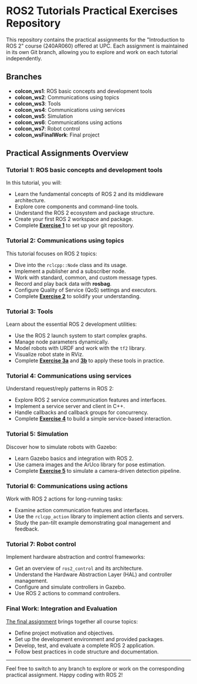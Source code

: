 # ROS2 Tutorials Practical Exercises Repository

This repository contains the practical assignments for the "Introduction to ROS 2" course (240AR060) offered at UPC. Each assignment is maintained in its own Git branch, allowing you to explore and work on each tutorial independently.

## Branches

* **colcon\_ws1**: ROS basic concepts and development tools
* **colcon\_ws2**: Communications using topics
* **colcon\_ws3**: Tools
* **colcon\_ws4**: Communications using services
* **colcon\_ws5**: Simulation
* **colcon\_ws6**: Communications using actions
* **colcon\_ws7**: Robot control
* **colcon\_wsFinalWork**: Final project

## Practical Assignments Overview

### Tutorial 1: ROS basic concepts and development tools

In this tutorial, you will:

* Learn the fundamental concepts of ROS 2 and its middleware architecture.
* Explore core components and command-line tools.
* Understand the ROS 2 ecosystem and package structure.
* Create your first ROS 2 workspace and package.
* Complete [**Exercise 1**](https://sir.upc.edu/projects/ros2tutorials/1-ROS_basic_concepts_and_development_tools/index.html#exercise-1) to set up your git repository.

### Tutorial 2: Communications using topics

This tutorial focuses on ROS 2 topics:

* Dive into the `rclcpp::Node` class and its usage.
* Implement a publisher and a subscriber node.
* Work with standard, common, and custom message types.
* Record and play back data with **rosbag**.
* Configure Quality of Service (QoS) settings and executors.
* Complete [**Exercise 2**](https://sir.upc.edu/projects/ros2tutorials/2-communications_using_topics/index.html#exercise-2) to solidify your understanding.

### Tutorial 3: Tools

Learn about the essential ROS 2 development utilities:

* Use the ROS 2 launch system to start complex graphs.
* Manage node parameters dynamically.
* Model robots with URDF and work with the `tf2` library.
* Visualize robot state in RViz.
* Complete [**Exercise 3a**](https://sir.upc.edu/projects/ros2tutorials/3-tools/index.html#exercise-3a) and [**3b**](https://sir.upc.edu/projects/ros2tutorials/3-tools/index.html#exercise-3b) to apply these tools in practice.

### Tutorial 4: Communications using services

Understand request/reply patterns in ROS 2:

* Explore ROS 2 service communication features and interfaces.
* Implement a service server and client in C++.
* Handle callbacks and callback groups for concurrency.
* Complete [**Exercise 4**](https://sir.upc.edu/projects/ros2tutorials/4-communications_using_services/index.html#exercise-4) to build a simple service-based interaction.

### Tutorial 5: Simulation

Discover how to simulate robots with Gazebo:

* Learn Gazebo basics and integration with ROS 2.
* Use camera images and the ArUco library for pose estimation.
* Complete [**Exercise 5**](https://sir.upc.edu/projects/ros2tutorials/5-simulation/index.html#exercise-5) to simulate a camera-driven detection pipeline.

### Tutorial 6: Communications using actions

Work with ROS 2 actions for long-running tasks:

* Examine action communication features and interfaces.
* Use the `rclcpp_action` library to implement action clients and servers.
* Study the pan-tilt example demonstrating goal management and feedback.

### Tutorial 7: Robot control

Implement hardware abstraction and control frameworks:

* Get an overview of `ros2_control` and its architecture.
* Understand the Hardware Abstraction Layer (HAL) and controller management.
* Configure and simulate controllers in Gazebo.
* Use ROS 2 actions to command controllers.

### Final Work: Integration and Evaluation

[The final assignment](https://sir.upc.edu/projects/ros2tutorials/final_work/index.html) brings together all course topics:

* Define project motivation and objectives.
* Set up the development environment and provided packages.
* Develop, test, and evaluate a complete ROS 2 application.
* Follow best practices in code structure and documentation.

---

Feel free to switch to any branch to explore or work on the corresponding practical assignment. Happy coding with ROS 2!
